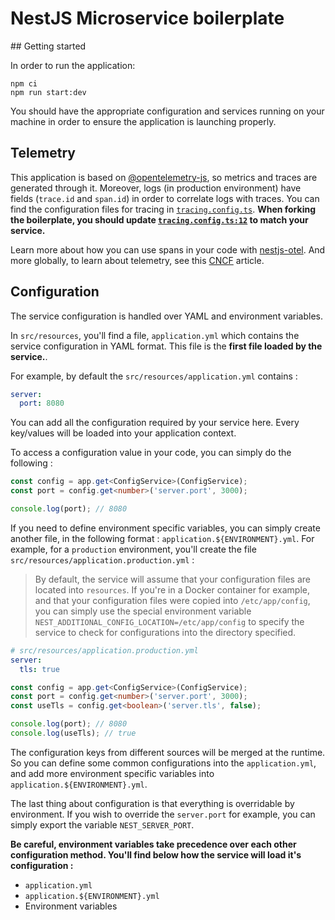 # NestJS Microservice boilerplate

## Getting started 

In order to run the application: 

```
npm ci 
npm run start:dev
```

You should have the appropriate configuration and services running on your machine 
in order to ensure the application is launching properly.

## Telemetry 

This application is based on [@opentelemetry-js](https://github.com/open-telemetry/opentelemetry-js/),
so metrics and traces are generated through it. Moreover, logs (in production
environment) have fields (`trace.id` and `span.id`) in order to correlate logs 
with traces. You can find the configuration files for tracing in [`tracing.config.ts`](./src/main/configuration/tracing.config.ts).
**When forking the boilerplate, you should update [`tracing.config.ts:12`](./src/main/configuration/tracing.config.ts#L12) 
to match your service.**

Learn more about how you can use spans in your code with [nestjs-otel](https://github.com/pragmaticivan/nestjs-otel). 
And more globally, to learn about telemetry, see this [CNCF](https://github.com/cncf/tag-observability/blob/main/whitepaper.md)
article.

## Configuration

The service configuration is handled over YAML and environment variables.

In `src/resources`, you'll find a file, `application.yml` which contains the service configuration in YAML format. This file is the **first file loaded by the service.**.

For example, by default the `src/resources/application.yml` contains :

```yaml
server:
  port: 8080
```

You can add all the configuration required by your service here. Every key/values will be loaded into your application context.

To access a configuration value in your code, you can simply do the following :

```ts
const config = app.get<ConfigService>(ConfigService);
const port = config.get<number>('server.port', 3000);

console.log(port); // 8080
```

If you need to define environment specific variables, you can simply create another file, in the following format : `application.${ENVIRONMENT}.yml`. For example, for a `production` environment, you'll create the file `src/resources/application.production.yml` :

> By default, the service will assume that your configuration files are located into `resources`. If you're in a Docker container for example, and that your configuration files were copied into `/etc/app/config`, you can simply use the special environment variable `NEST_ADDITIONAL_CONFIG_LOCATION=/etc/app/config` to specify the service to check for configurations into the directory specified.

```yaml
# src/resources/application.production.yml
server:
  tls: true
```

```ts
const config = app.get<ConfigService>(ConfigService);
const port = config.get<number>('server.port', 3000);
const useTls = config.get<boolean>('server.tls', false);

console.log(port); // 8080
console.log(useTls); // true
```

The configuration keys from different sources will be merged at the runtime. So you can define some common configurations into the `application.yml`, and add more environment specific variables into `application.${ENVIRONMENT}.yml`.

The last thing about configuration is that everything is overridable by environment. If you wish to override the `server.port` for example, you can simply export the variable `NEST_SERVER_PORT`.

**Be careful, environment variables take precedence over each other configuration method. You'll find below how the service will load it's configuration :**

- `application.yml`
- `application.${ENVIRONMENT}.yml`
- Environment variables
